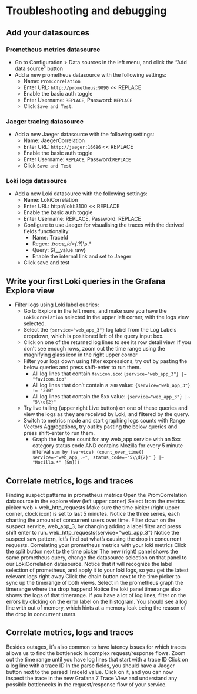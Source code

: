 # Troubleshooting and debugging

## Add your datasources

### Prometheus metrics datasource

- Go to Configuration > Data sources in the left menu, and click the “Add data source” button
- Add a new prometheus datasource with the following settings:
  - Name: `PromCorrelation`
  - Enter URL: `http://prometheus:9090` << REPLACE
  - Enable the basic auth toggle
  - Enter Username: `REPLACE`, Password: `REPLACE`
  - Click `Save and Test`.

### Jaeger tracing datasource

- Add a new Jaeger datasource with the following settings:
  - Name: JaegerCorrelation
  - Enter URL: `http://jaeger:16686` << REPLACE
  - Enable the basic auth toggle
  - Enter Username: `REPLACE`, Password:`REPLACE`
  - Click `Save and Test`

### Loki logs datasource

- Add a new Loki datasource with the following settings:
  - Name: LokiCorrelation
  - Enter URL: http://loki:3100 << REPLACE
  - Enable the basic auth toggle
  - Enter Username: REPLACE, Password: REPLACE
  - Configure to use Jaeger for visualising the traces with the derived fields functionality:
      - Name: TraceId
      - Regex: .*trace_id=(.*?)\s.*   
      - Query: ${__value.raw}
      - Enable the internal link and set to Jaeger
  - Click save and test

## Write your first Loki queries in the Grafana Explore view

- Filter logs using Loki label queries:
  - Go to Explore in the left menu, and make sure you have the `LokiCorrelation` selected in the upper left corner, with the logs view selected.
  - Select the `{service="web_app_3"}` log label from the Log Labels dropdown, which is positioned  left of the query input box. 
  - Click on one of the returned log lines to see its row detail view. If you don’t see enough rows, zoom out the time range using the magnifying glass icon in the right upper corner
  - Filter your logs down using filter expressions, try out by pasting the below queries and press shift-enter to run them.
    - All log lines that contain `favicon.ico`:  `{service="web_app_3"} |= "favicon.ico"`
    - All log lines that don’t contain a `200` value: `{service="web_app_3"} != "200"`
    - All log lines that contain the 5xx value: `{service="web_app_3"} |~ "5\\d{2}"`
  - Try live tailing (upper right Live button) on one of these queries and view the logs as they are received by Loki, and filtered by the query.
  - Switch to metrics mode and start graphing logs counts with Range Vectors Aggregations, try out by pasting the below queries and press shift-enter to run them.
    - Graph the log line count for any web_app service with an 5xx category status code AND contains Mozilla for every 5 minute interval `sum by (service) (count_over_time({ service=~"web_app_.+", status_code=~"5\\d{2}" } |~ "Mozilla.*" [5m]))`

## Correlate metrics, logs and traces

Finding suspect patterns in prometheus metrics
Open the PromCorrelation datasource in the explore view (left upper corner)
Select from the metrics picker web > web_http_requests
Make sure the time picker (right upper corner, clock icon) is set to last 5 minutes.
Notice the three series, each charting the amount of concurrent users over time. 
Filter down on the suspect service, web_app_3, by changing adding a label filter and press shift enter to run.
web_http_requests{service="web_app_3"}
Notice the suspect saw pattern, let’s find out what’s causing the drop in concurrent requests.
Correlating your prometheus metrics with your loki metrics
Click the split button next to the time picker
The new (right) panel shows the same prometheus query, change the datasource selection on that panel to our LokiCorrelation datasource. 
Notice that it will recognize the label selection of prometheus, and apply it to your loki logs, so you get the latest relevant logs right away
Click the chain button next to the time picker to sync up the timerange of both views.
Select in the prometheus graph the timerange where the drop happend
Notice the loki panel timerange also shows the logs of that timerange. 
If you have a lot of log lines, filter on the errors by clicking on the error label on the histogram.
You should see a log line with out of memory, which hints at a memory leak being the reason of the drop in concurrent users.

## Correlate metrics, logs and traces

Besides outages, it’s also common to have latency issues for which traces allows us to find the bottleneck in complex request/response flows. 
 Zoom out the time range until you have log lines that start with a trace ID
Click on a log line with a trace ID
In the parse fields, you should have a Jaeger button next to the parsed TraceId value.
Click on it, and you can now inspect the trace in the new Grafana 7 Trace View and understand any possible bottlenecks in the request/response flow of your service.




